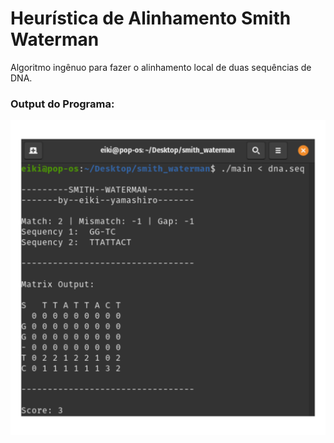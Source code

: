 # Heurística de Alinhamento Smith Waterman
Algoritmo ingênuo para fazer o alinhamento local de duas sequências de DNA.

### Output do Programa:
![alt text](img/output_program.png)